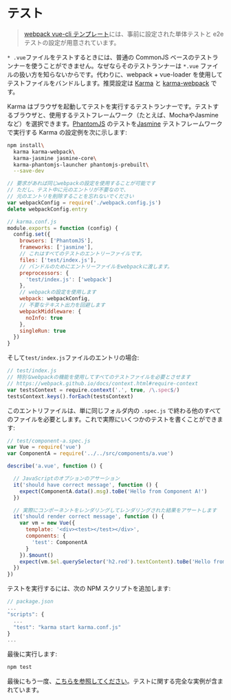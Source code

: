 # テスト

> [webpack vue-cli テンプレート](https://github.com/vuejs-templates/webpack)には、事前に設定された単体テストと e2e テストの設定が用意されています。

`* .vue`ファイルをテストするときには、普通の CommonJS ベースのテストランナーを使うことができません。なぜならそのテストランナーは `*.vue` ファイルの扱い方を知らないからです。代わりに、webpack + vue-loader を使用してテストファイルをバンドルします。推奨設定は [Karma](https://karma-runner.github.io/0.13/index.html) と [karma-webpack](https://github.com/webpack/karma-webpack) です。

Karma はブラウザを起動してテストを実行するテストランナーです。テストするブラウザと、使用するテストフレームワーク（たとえば、MochaやJasmineなど）を選択できます。[PhantomJS](http://phantomjs.org/) のテストを[Jasmine](https://jasmine.github.io/edge/introduction.html) テストフレームワークで実行する Karma の設定例を次に示します:

``` bash
npm install\
  karma karma-webpack\
  karma-jasmine jasmine-core\
  karma-phantomjs-launcher phantomjs-prebuilt\
  --save-dev
```

``` js
// 要求があれば同じwebpackの設定を使用することが可能です
// ただし、テスト中に元のエントリが不要なので、
// 元のエントリを削除することを忘れないでください
var webpackConfig = require('./webpack.config.js')
delete webpackConfig.entry

// karma.conf.js
module.exports = function (config) {
  config.set({
    browsers: ['PhantomJS'],
    frameworks: ['jasmine'],
    // これはすべてのテストのエントリーファイルです。
    files: ['test/index.js'],
    // バンドルのためにエントリーファイルをwebpackに渡します。
    preprocessors: {
      'test/index.js': ['webpack']
    },
    // webpackの設定を使用します
    webpack: webpackConfig,
    // 不要なテキスト出力を回避します
    webpackMiddleware: {
      noInfo: true
    },
    singleRun: true
  })
}
```

そして`test/index.js`ファイルのエントリの場合:

``` js
// test/index.js
// 特別なwebpackの機能を使用してすべてのテストファイルを必要とさせます
// https://webpack.github.io/docs/context.html#require-context
var testsContext = require.context('.', true, /\.spec$/)
testsContext.keys().forEach(testsContext)
```

このエントリファイルは、単に同じフォルダ内の `.spec.js` で終わる他のすべてのファイルを必要とします。これで実際にいくつかのテストを書くことができます:

``` js
// test/component-a.spec.js
var Vue = require('vue')
var ComponentA = require('../../src/components/a.vue')

describe('a.vue', function () {

  // JavaScriptのオプションのアサーション
  it('should have correct message', function () {
    expect(ComponentA.data().msg).toBe('Hello from Component A!')
  })

  // 実際にコンポーネントをレンダリングしてレンダリングされた結果をアサートします
  it('should render correct message', function () {
    var vm = new Vue({
      template: '<div><test></test></div>',
      components: {
        'test': ComponentA
      }
    }).$mount()
    expect(vm.$el.querySelector('h2.red').textContent).toBe('Hello from Component A!')
  })
})
```

テストを実行するには、次の NPM スクリプトを追加します:

``` js
// package.json
...
"scripts": {
  ...
  "test": "karma start karma.conf.js"
}
...
```

最後に実行します:

``` bash
npm test
```

最後にもう一度、[こちらを参照してください](https://github.com/vuejs-templates/webpack)。テストに関する完全な実例が含まれています。
